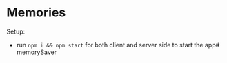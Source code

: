 # Memories
Setup:
- run ```npm i && npm start``` for both client and server side to start the app# memorySaver
